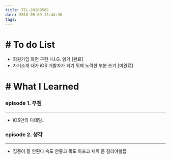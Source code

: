 ```yaml
---
title: TIL-20180509
date: 2018-05-09 12:44:36
tags: 
---
```


# # To do List

- 회원가입 화면 구현 H.I.G. 읽기 [완료]
- 자기소개 내가 iOS 개발자가 되기 위해 노력한 부분 쓰기 [미완료]

# # What I Learned

### episode 1. 부캠

---

- iOS만의 디테일..

### episode 2. 생각

---

- 집중이 잘 안된다 속도 안좋고 목도 아프고 체력 좀 길러야할듭
